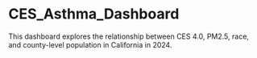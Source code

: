 # CES_Asthma_Dashboard
This dashboard explores the relationship between CES 4.0, PM2.5, race, and county-level population in California in 2024.
